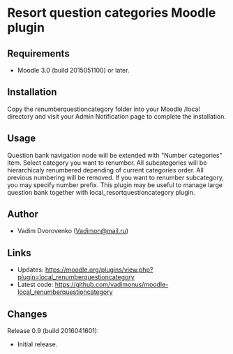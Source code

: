 Resort question categories Moodle plugin
========================================

Requirements
------------
- Moodle 3.0 (build 2015051100) or later.

Installation
------------
Copy the renumberquestioncategory folder into your Moodle /local directory and visit your Admin Notification page to complete the installation.

Usage
-----
Question bank navigation node will be extended with "Number categories" item. Select category you want to renumber. All subcategories will
be hierarchicaly renumbered depending of current categories order. All previous numbering will be removed. If you want to renumber subcategory, 
you may specify number prefix. This plugin may be useful to manage large question bank together with local_resortquestioncategory 
plugin.

Author
------
- Vadim Dvorovenko (Vadimon@mail.ru)

Links
-----
- Updates: https://moodle.org/plugins/view.php?plugin=local_renumberquestioncategory
- Latest code: https://github.com/vadimonus/moodle-local_renumberquestioncategory

Changes
-------
Release 0.9 (build 2016041601):
- Initial release.
